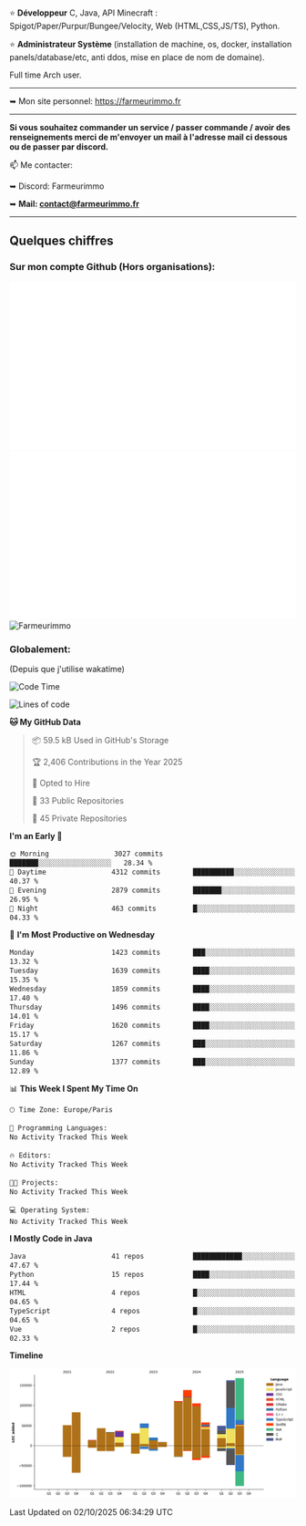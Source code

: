 ⭐ **Développeur** C, Java, API Minecraft : Spigot/Paper/Purpur/Bungee/Velocity, Web (HTML,CSS,JS/TS), Python.

⭐ **Administrateur Système** (installation de machine, os, docker, installation panels/database/etc, anti ddos, mise en place de nom de domaine).

Full time Arch user.

---

➥ Mon site personnel: https://farmeurimmo.fr

---

**Si vous souhaitez commander un service / passer commande / avoir des renseignements merci de m'envoyer un mail à l'adresse mail ci dessous ou de passer par discord.**

📫 Me contacter:
 
   ➥ Discord: Farmeurimmo
   
   ➥ **Mail: contact@farmeurimmo.fr**

---
## Quelques chiffres

### Sur mon compte Github (Hors organisations):

<a href="https://github.com/Farmeurimmo/github-stats">
<img src="https://github.com/Farmeurimmo/github-stats/blob/master/generated/overview.svg#gh-dark-mode-only" />
<img src="https://github.com/Farmeurimmo/github-stats/blob/master/generated/languages.svg#gh-dark-mode-only" />
</a>

<img src="https://komarev.com/ghpvc/?username=Farmeurimmo" alt="Farmeurimmo" />

### Globalement:

(Depuis que j'utilise wakatime)
<!--START_SECTION:waka-->
![Code Time](http://img.shields.io/badge/Code%20Time-2%2C477%20hrs%2035%20mins-blue)

![Lines of code](https://img.shields.io/badge/From%20Hello%20World%20I%27ve%20Written-1.2%20million%20lines%20of%20code-blue)

**🐱 My GitHub Data** 

> 📦 59.5 kB Used in GitHub's Storage 
 > 
> 🏆 2,406 Contributions in the Year 2025
 > 
> 💼 Opted to Hire
 > 
> 📜 33 Public Repositories 
 > 
> 🔑 45 Private Repositories 
 > 
**I'm an Early 🐤** 

```text
🌞 Morning                3027 commits        ███████░░░░░░░░░░░░░░░░░░   28.34 % 
🌆 Daytime                4312 commits        ██████████░░░░░░░░░░░░░░░   40.37 % 
🌃 Evening                2879 commits        ███████░░░░░░░░░░░░░░░░░░   26.95 % 
🌙 Night                  463 commits         █░░░░░░░░░░░░░░░░░░░░░░░░   04.33 % 
```
📅 **I'm Most Productive on Wednesday** 

```text
Monday                   1423 commits        ███░░░░░░░░░░░░░░░░░░░░░░   13.32 % 
Tuesday                  1639 commits        ████░░░░░░░░░░░░░░░░░░░░░   15.35 % 
Wednesday                1859 commits        ████░░░░░░░░░░░░░░░░░░░░░   17.40 % 
Thursday                 1496 commits        ████░░░░░░░░░░░░░░░░░░░░░   14.01 % 
Friday                   1620 commits        ████░░░░░░░░░░░░░░░░░░░░░   15.17 % 
Saturday                 1267 commits        ███░░░░░░░░░░░░░░░░░░░░░░   11.86 % 
Sunday                   1377 commits        ███░░░░░░░░░░░░░░░░░░░░░░   12.89 % 
```


📊 **This Week I Spent My Time On** 

```text
🕑︎ Time Zone: Europe/Paris

💬 Programming Languages: 
No Activity Tracked This Week

🔥 Editors: 
No Activity Tracked This Week

🐱‍💻 Projects: 
No Activity Tracked This Week

💻 Operating System: 
No Activity Tracked This Week
```

**I Mostly Code in Java** 

```text
Java                     41 repos            ████████████░░░░░░░░░░░░░   47.67 % 
Python                   15 repos            ████░░░░░░░░░░░░░░░░░░░░░   17.44 % 
HTML                     4 repos             █░░░░░░░░░░░░░░░░░░░░░░░░   04.65 % 
TypeScript               4 repos             █░░░░░░░░░░░░░░░░░░░░░░░░   04.65 % 
Vue                      2 repos             █░░░░░░░░░░░░░░░░░░░░░░░░   02.33 % 
```



**Timeline**

![Lines of Code chart](https://raw.githubusercontent.com/Farmeurimmo/Farmeurimmo/main/assets/bar_graph.png)


 Last Updated on 02/10/2025 06:34:29 UTC
<!--END_SECTION:waka-->
